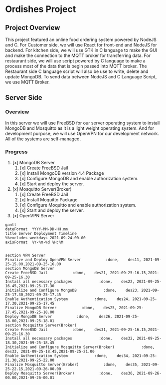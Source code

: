 # Ordishes Project

## Project Overview
This project featured an online food ordering system powered by NodeJS and C. For Customer side, we will use React for front-end and NodeJS for backend. For kitchen side, we will use GTK in C language to make the GUI and make the connection to the MQTT broker for transferring data. For restaurant side, we will use script powered by C language to make a process most of the data that is begin passed into MQTT broker. The Restaurant side C language script will also be use to write, delete and update MongoDB. To send data between NodeJS and C Language Script, we use MQTT Broker.

## Server Side
### Overview
In this server we will use FreeBSD for our server operating system to install MongoDB and Mosquitto as it is a light weight operating system. And for development purpose, we will use OpenVPN for our development network. All of the systems are self-managed.

### Progress
1. [x] MongoDB Server
    1. [x] Create FreeBSD Jail
    2. [x] Install MongoDB version 4.4 Package
    3. [x] Configure MongoDB and enable authorization system.
    4. [x] Start and deploy the server.
2. [x] Mosquitto Server(Broker)
    1. [x] Create FreeBSD Jail
    2. [x] Install Moquitto Package 
    3. [x] Configure Moquitto and enable authorization system.
    4. [x] Start and deploy the server.
3. [x] OpenVPN Server

```mermaid
gantt
dateFormat  YYYY-MM-DD-HH.mm
title Server Deployment Timeline
%%excludes weekdays 2021-09-24-00.00
axisFormat  %Y-%m-%d %H:%M


section VPN Server
Finalize and Deploy OpenVPN Server           :done,    des11, 2021-09-25-15.00,2021-09-25-16.00
section MongoDB Server
Create FreeBSD Jail           :done,    des21, 2021-09-25-16.15,2021-09-25-16.30
Install all necessary packages            :done,    des22, 2021-09-25-16.45,2021-09-25-17.30
Initialize and Configure MongoDB            :done,    des23, 2021-09-25-17.30,2021-09-25-17.45
Enable Authentication System            :done,    des24, 2021-09-25-17.30,2021-09-25-17.45
Finalize MongoDB Server           :done,    des25, 2021-09-25-17.45,2021-09-25-18.00
Deploy MongoDB Server           :done,    des26, 2021-09-25-18.00,2021-09-25-18.01
section Mosquitto Server(Broker)
Create FreeBSD Jail           :done,    des31, 2021-09-25-16.15,2021-09-25-16.30
Install all necessary packages            :done,    des32, 2021-09-25-18.30,2021-09-25-18.45
Initialize and Configure Mosquitto Server(Broker)            :done,    des33, 2021-09-25-18.45,2021-09-25-21.00
Enable Authentication System            :done,    des34, 2021-09-25-21.30,2021-09-25-22.00
Finalize Mosquitto Server(Broker)           :done,    des35, 2021-09-25-22.15,2021-09-26-00.00
Deploy Mosquitto Server(Broker)           :done,    des36, 2021-09-26-00.00,2021-09-26-00.01
```